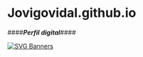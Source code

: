 # Jovigovidal.github.io
####___Perfil digital___####

[![SVG Banners](https://svg-banners.vercel.app/api?type=luminance&text1=BIENVENIDOS%20&width=800&height=400)](www.linkedin.com/in/josevidalg)

